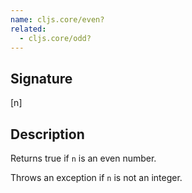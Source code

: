 ```yaml
---
name: cljs.core/even?
related:
  - cljs.core/odd?
---
```


## Signature
[n]


## Description

Returns true if `n` is an even number.

Throws an exception if `n` is not an integer.

